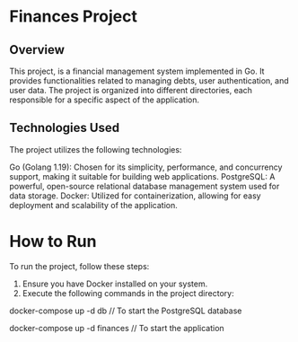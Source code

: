 # Finances Project
## Overview
This project, is a financial management system implemented in Go. It provides functionalities related to managing debts, user authentication, and user data. The project is organized into different directories, each responsible for a specific aspect of the application.


## Technologies Used
The project utilizes the following technologies:

Go (Golang 1.19): Chosen for its simplicity, performance, and concurrency support, making it suitable for building web applications.
PostgreSQL: A powerful, open-source relational database management system used for data storage.
Docker: Utilized for containerization, allowing for easy deployment and scalability of the application.

# How to Run
To run the project, follow these steps:

1. Ensure you have Docker installed on your system.
2. Execute the following commands in the project directory:


docker-compose up -d db      // To start the PostgreSQL database

docker-compose up -d finances // To start the application
